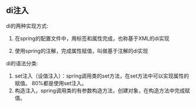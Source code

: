 ## di注入

di的两种实现方式:

1. 在spring的配置文件中，用标签和属性完成，也称基于XML的di实现

2. 使用spring的注解，完成属性赋值，叫做基于注解的di实现

di的语法分类:

1. set注入（设值注入）：spring调用类的set方法，在set方法中可以实现属性的赋值。
80%都是使用set注入。
2. 构造注入，spring调用类的有参数构造方法，创建对象，在构造方法中完成赋值。